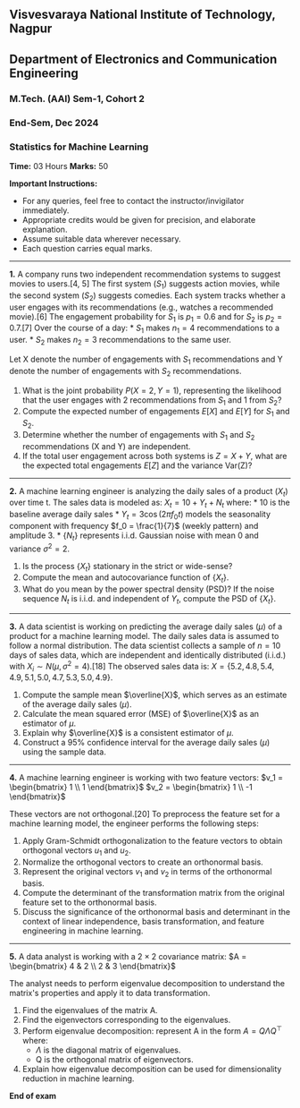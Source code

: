 ## Visvesvaraya National Institute of Technology, Nagpur
## Department of Electronics and Communication Engineering
### M.Tech. (AAI) Sem-1, Cohort 2
### End-Sem, Dec 2024
### Statistics for Machine Learning

**Time:** 03 Hours
**Marks:** 50

**Important Instructions:**
* For any queries, feel free to contact the instructor/invigilator immediately.
* Appropriate credits would be given for precision, and elaborate explanation.
* Assume suitable data wherever necessary.
* Each question carries equal marks.

---

**1.** A company runs two independent recommendation systems to suggest movies to users.[4, 5] The first system ($S_1$) suggests action movies, while the second system ($S_2$) suggests comedies. Each system tracks whether a user engages with its recommendations (e.g., watches a recommended movie).[6] The engagement probability for $S_1$ is $p_1 = 0.6$ and for $S_2$ is $p_2 = 0.7$.[7] Over the course of a day:
    * $S_1$ makes $n_1 = 4$ recommendations to a user.
    * $S_2$ makes $n_2 = 3$ recommendations to the same user.

Let X denote the number of engagements with $S_1$ recommendations and Y denote the number of engagements with $S_2$ recommendations.
1.  What is the joint probability $P(X=2, Y=1)$, representing the likelihood that the user engages with 2 recommendations from $S_1$ and 1 from $S_2$?
2.  Compute the expected number of engagements $E[X]$ and $E[Y]$ for $S_1$ and $S_2$.
3.  Determine whether the number of engagements with $S_1$ and $S_2$ recommendations (X and Y) are independent.
4.  If the total user engagement across both systems is $Z=X+Y$, what are the expected total engagements $E[Z]$ and the variance Var(Z)?

---

**2.** A machine learning engineer is analyzing the daily sales of a product $(X_t)$ over time t. The sales data is modeled as:
    $X_t = 10 + Y_t + N_t$
    where:
    * 10 is the baseline average daily sales
    * $Y_t = 3 \cos(2\pi f_0 t)$ models the seasonality component with frequency $f_0 = \frac{1}{7}$ (weekly pattern) and amplitude 3.
    * $\{N_t\}$ represents i.i.d. Gaussian noise with mean 0 and variance $\sigma^2 = 2$.

1.  Is the process $\{X_t\}$ stationary in the strict or wide-sense?
2.  Compute the mean and autocovariance function of $\{X_t\}$.
3.  What do you mean by the power spectral density (PSD)? If the noise sequence $N_t$ is i.i.d. and independent of $Y_t$, compute the PSD of $\{X_t\}$.

---

**3.** A data scientist is working on predicting the average daily sales $(\mu)$ of a product for a machine learning model. The daily sales data is assumed to follow a normal distribution. The data scientist collects a sample of $n=10$ days of sales data, which are independent and identically distributed (i.i.d.) with $X_i \sim N(\mu, \sigma^2=4)$.[18] The observed sales data is:
    $X = \{5.2, 4.8, 5.4, 4.9, 5.1, 5.0, 4.7, 5.3, 5.0, 4.9\}$.

1.  Compute the sample mean $\overline{X}$, which serves as an estimate of the average daily sales ($\mu$).
2.  Calculate the mean squared error (MSE) of $\overline{X}$ as an estimator of $\mu$.
3.  Explain why $\overline{X}$ is a consistent estimator of $\mu$.
4.  Construct a 95% confidence interval for the average daily sales ($\mu$) using the sample data.

---

**4.** A machine learning engineer is working with two feature vectors:
    $v_1 = \begin{bmatrix} 1 \\ 1 \end{bmatrix}$ $v_2 = \begin{bmatrix} 1 \\ -1 \end{bmatrix}$

These vectors are not orthogonal.[20] To preprocess the feature set for a machine learning model, the engineer performs the following steps:
1.  Apply Gram-Schmidt orthogonalization to the feature vectors to obtain orthogonal vectors $u_1$ and $u_2$.
2.  Normalize the orthogonal vectors to create an orthonormal basis.
3.  Represent the original vectors $v_1$ and $v_2$ in terms of the orthonormal basis.
4.  Compute the determinant of the transformation matrix from the original feature set to the orthonormal basis.
5.  Discuss the significance of the orthonormal basis and determinant in the context of linear independence, basis transformation, and feature engineering in machine learning.

---

**5.** A data analyst is working with a $2 \times 2$ covariance matrix:
    $A = \begin{bmatrix} 4 & 2 \\ 2 & 3 \end{bmatrix}$

The analyst needs to perform eigenvalue decomposition to understand the matrix's properties and apply it to data transformation.
1.  Find the eigenvalues of the matrix A.
2.  Find the eigenvectors corresponding to the eigenvalues.
3.  Perform eigenvalue decomposition: represent A in the form $A = Q\Lambda Q^\top$ where:
    * $\Lambda$ is the diagonal matrix of eigenvalues.
    * Q is the orthogonal matrix of eigenvectors.
4.  Explain how eigenvalue decomposition can be used for dimensionality reduction in machine learning.

**End of exam**